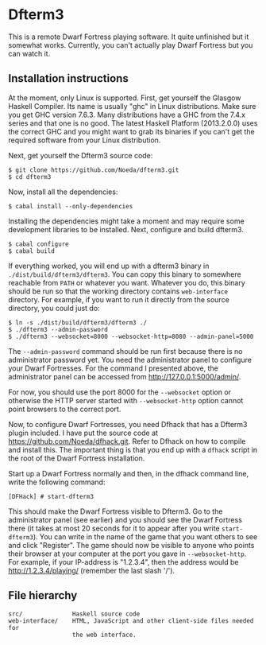 Dfterm3
=======

This is a remote Dwarf Fortress playing software. It quite unfinished but it
somewhat works. Currently, you can't actually play Dwarf Fortress but you can
watch it.

Installation instructions
-------------------------

At the moment, only Linux is supported. First, get yourself the Glasgow Haskell
Compiler. Its name is usually "ghc" in Linux distributions. Make sure you get
GHC version 7.6.3. Many distributions have a GHC from the 7.4.x series and that
one is no good. The latest Haskell Platform (2013.2.0.0) uses the correct GHC
and you might want to grab its binaries if you can't get the required software
from your Linux distribution.

Next, get yourself the Dfterm3 source code:

    $ git clone https://github.com/Noeda/dfterm3.git
    $ cd dfterm3

Now, install all the dependencies:

    $ cabal install --only-dependencies

Installing the dependencies might take a moment and may require some
development libraries to be installed. Next, configure and build dfterm3.

    $ cabal configure
    $ cabal build

If everything worked, you will end up with a dfterm3 binary in
`./dist/build/dfterm3/dfterm3`. You can copy this binary to somewhere reachable
from `PATH` or whatever you want. Whatever you do, this binary should be run so
that the working directory contains `web-interface` directory. For example, if
you want to run it directly from the source directory, you could just do:

    $ ln -s ./dist/build/dfterm3/dfterm3 ./
    $ ./dfterm3 --admin-password
    $ ./dfterm3 --websocket=8000 --websocket-http=8080 --admin-panel=5000

The `--admin-password` command should be run first because there is no
administrator password yet. You need the administrator panel to configure your
Dwarf Fortresses. For the command I presented above, the administrator panel
can be accessed from <http://127.0.0.1:5000/admin/>.

For now, you should use the port 8000 for the `--websocket` option or otherwise
the HTTP server started with `--websocket-http` option cannot point browsers to
the correct port.

Now, to configure Dwarf Fortresses, you need Dfhack that has a Dfterm3 plugin
included. I have put the source code at <https://github.com/Noeda/dfhack.git>.
Refer to Dfhack on how to compile and install this. The important thing is that
you end up with a `dfhack` script in the root of the Dwarf Fortress
installation.

Start up a Dwarf Fortress normally and then, in the dfhack command line, write
the following command:

    [DFHack] # start-dfterm3

This should make the Dwarf Fortress visible to Dfterm3. Go to the administrator
panel (see earlier) and you should see the Dwarf Fortress there (it takes at
most 20 seconds for it to appear after you write `start-dfterm3`). You can
write in the name of the game that you want others to see and click
"Register". The game should now be visible to anyone who points their browser
at your computer at the port you gave in `--websocket-http`. For example, if
your IP-address is "1.2.3.4", then the address would be
<http://1.2.3.4/playing/> (remember the last slash '/').


File hierarchy
--------------

    src/              Haskell source code
    web-interface/    HTML, JavaScript and other client-side files needed for
                      the web interface.

